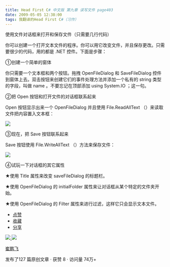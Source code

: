 ```yaml
---
title: Head First C# 中文版 第九章 读写文件 page403
date: 2009-05-05 12:38:00
tags: 我翻译的Head First C#（习作）
---
```

使用文件对话框来打开和保存文件（只需要几行代码）

  

你可以创建一个打开文本文件的程序。你可以用它改变文件，并且保存更改。只需要很少的代码，用的都是  .NET  控件。下面是步骤：

  

①创建一个简单的窗体

  

你只需要一个文本框和两个按钮。拖拽  OpenFileDialog  和  SaveFileDialog
控件到窗体上去。双击按钮来创建它们的事件处理方法并添加一个私有的  string  类型的字段，叫做  name  。不要忘记在顶部添加  using
System.IO  ；这一句。

  

②把  Open  按钮和打开文件的对话框联系起来

  

Open  按钮显示出来一个  OpenFileDialog  并且使用  File.ReadAllText  （）来读取文件把内容置入文本框：

  

![](https://p-blog.csdn.net/images/p_blog_csdn_net/cuipengfei1/EntryImages/20090505/2009-05-05_12-27-03.jpg)

③现在，把  Save  按钮联系起来

  

Save  按钮使用  File.WriteAllText  （）方法来保存文件：

  

![](https://p-blog.csdn.net/images/p_blog_csdn_net/cuipengfei1/EntryImages/20090505/2009-05-05_12-30-45.jpg)

④试玩一下对话框的其它属性

  

★使用  Title  属性来改变  saveFileDialog  的标题栏。

  

★使用  OpenFileDialog  的  initialFolder  属性来让对话框从某个特定的文件夹开始。

  

★使用  OpenFileDialog  的  Filter  属性来进行过滤，这样它只会显示文本文件。

  

  * [ 点赞  ](javascript:;)
  * [ 收藏  ](javascript:;)
  * [ 分享 ](javascript:;)

[ ![](https://profile.csdnimg.cn/5/2/5/3_cuipengfei1)
![](https://g.csdnimg.cn/static/user-reg-year/1x/11.png)
](https://blog.csdn.net/cuipengfei1)

[ 崔鹏飞 ](https://blog.csdn.net/cuipengfei1)

发布了127 篇原创文章  ·  获赞 8  ·  访问量 74万+

